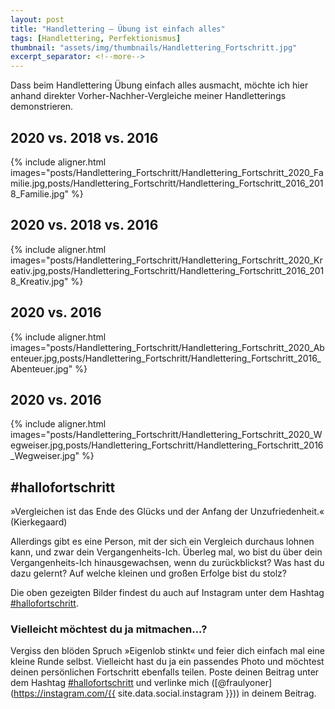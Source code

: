 ```yaml
---
layout: post
title: "Handlettering – Übung ist einfach alles"
tags: [Handlettering, Perfektionismus]
thumbnail: "assets/img/thumbnails/Handlettering_Fortschritt.jpg"
excerpt_separator: <!--more-->
---
```


Dass beim Handlettering Übung einfach alles ausmacht, möchte ich hier anhand
direkter Vorher-Nachher-Vergleiche meiner Handletterings demonstrieren.
<!--more-->

## 2020 vs. 2018 vs. 2016

{% include aligner.html images="posts/Handlettering_Fortschritt/Handlettering_Fortschritt_2020_Familie.jpg,posts/Handlettering_Fortschritt/Handlettering_Fortschritt_2016_2018_Familie.jpg" %}

## 2020 vs. 2018 vs. 2016

{% include aligner.html images="posts/Handlettering_Fortschritt/Handlettering_Fortschritt_2020_Kreativ.jpg,posts/Handlettering_Fortschritt/Handlettering_Fortschritt_2016_2018_Kreativ.jpg" %}

## 2020 vs. 2016

{% include aligner.html images="posts/Handlettering_Fortschritt/Handlettering_Fortschritt_2020_Abenteuer.jpg,posts/Handlettering_Fortschritt/Handlettering_Fortschritt_2016_Abenteuer.jpg" %}

## 2020 vs. 2016

{% include aligner.html images="posts/Handlettering_Fortschritt/Handlettering_Fortschritt_2020_Wegweiser.jpg,posts/Handlettering_Fortschritt/Handlettering_Fortschritt_2016_Wegweiser.jpg" %}

## #hallofortschritt

»Vergleichen ist das Ende des Glücks und der Anfang der Unzufriedenheit.«
(Kierkegaard)

Allerdings gibt es eine Person, mit der sich ein Vergleich durchaus lohnen kann,
und zwar dein Vergangenheits-Ich. Überleg mal, wo bist du über dein
Vergangenheits-Ich hinausgewachsen, wenn du zurückblickst? Was hast du dazu
gelernt? Auf welche kleinen und großen Erfolge bist du stolz?

Die oben gezeigten Bilder findest du auch auf Instagram unter dem Hashtag
[#hallofortschritt](https://www.instagram.com/explore/tags/hallofortschritt/).

### Vielleicht möchtest du ja mitmachen...?

Vergiss den blöden Spruch »Eigenlob stinkt« und feier dich einfach mal eine
kleine Runde selbst. Vielleicht hast du ja ein passendes Photo und möchtest
deinen persönlichen Fortschritt ebenfalls teilen. Poste deinen Beitrag unter dem
Hashtag [#hallofortschritt](https://www.instagram.com/explore/tags/hallofortschritt/)
und verlinke mich ([@fraulyoner](https://instagram.com/{{ site.data.social.instagram }}))
in deinem Beitrag.
